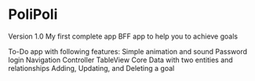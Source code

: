 # PoliPoli

Version 1.0 My first complete app
BFF app to help you to achieve goals

To-Do app with following features:
  Simple animation and sound
  Password login
  Navigation Controller
  TableView
  Core Data with two entities and relationships
  Adding, Updating, and Deleting a goal
  
